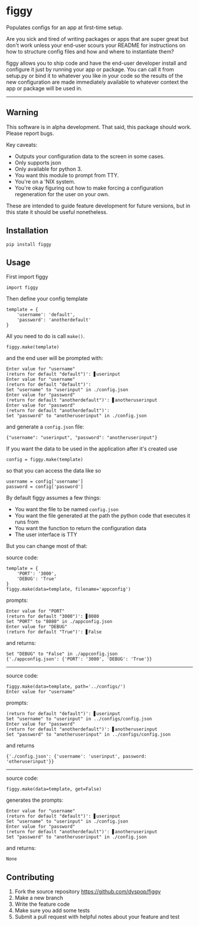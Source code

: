 # figgy

Populates configs for an app at first-time setup.

Are you sick and tired of writing packages or apps that are super great but don't work unless your end-user scours your README for instructions on how to structure config files and how and where to instantiate them? 

figgy allows you to ship code and have the end-user developer install and configure it just by running your app or package. You can call it from setup.py or bind it to whatever you like in your code so the results of the new configuration are made immediately available to whatever context the app or package will be used in.

---

## Warning

This software is in alpha development. That said, this package should work. Please report bugs.

Key caveats:
* Outputs your configuration data to the screen in some cases.
* Only supports json
* Only available for python 3.
* You want this module to prompt from TTY.
* You're on a 'NIX system.
* You're okay figuring out how to make forcing a configuration regeneration for the user on your own.

These are intended to guide feature development for future versions, but in this state it should be useful nonetheless.

## Installation

    pip install figgy

## Usage

First import figgy

    import figgy

Then define your config template

    template = {
        'username': 'default',
        'password': 'anotherdefault'
    }

All you need to do is call `make()`.

    figgy.make(template)

and the end user will be prompted with:

    Enter value for "username"
    (return for default "default")': ▋userinput
    Enter value for "username"
    (return for default "default")': 
    Set "username" to "userinput" in ./config.json
    Enter value for "password"
    (return for default "anotherdefault")': ▋anotheruserinput
    Enter value for "password"
    (return for default "anotherdefault")': 
    Set "password" to "anotheruserinput" in ./config.json

and generate a `config.json` file:

    {"username": "userinput", "password": "anotheruserinput"}

If you want the data to be used in the application after it's created use 

    config = figgy.make(template)

so that you can access the data like so

    username = config['username']
    password = config['password']

By default figgy assumes a few things:

* You want the file to be named `config.json`
* You want the file generated at the path the python code that executes it runs from
* You want the function to return the configuration data
* The user interface is TTY

But you can change most of that:

source code:
```
template = {
    'PORT': '3000',
    'DEBUG': 'True'
}
figgy.make(data=template, filename='appconfig')
```
prompts:
```
Enter value for "PORT"
(return for default "3000")': ▋8080
Set "PORT" to "8080" in ./appconfig.json
Enter value for "DEBUG"
(return for default "True")': ▋False
```
and returns:
```
Set "DEBUG" to "False" in ./appconfig.json
{'./appconfig.json': {'PORT': '3000', 'DEBUG': 'True'}}
```
---
source code:
```
figgy.make(data=template, path='../configs/')
Enter value for "username"
```
prompts:
```
(return for default "default")': ▋userinput
Set "username" to "userinput" in ../configs/config.json
Enter value for "password"
(return for default "anotherdefault")': ▋anotheruserinput
Set "password" to "anotheruserinput" in ../configs/config.json
```
and returns
```
{'./config.json': {'username': 'userinput', password: 'otheruserinput'}}
```
---
source code:
```
figgy.make(data=template, get=False)
```
generates the prompts:
```
Enter value for "username"
(return for default "default")': ▋userinput
Set "username" to "userinput" in ./config.json
Enter value for "password"
(return for default "anotherdefault")': ▋anotheruserinput
Set "password" to "anotheruserinput" in ./config.json
```
and returns:
```
None
```

## Contributing

1. Fork the source repository https://github.com/dyspop/figgy 
2. Make a new branch
3. Write the feature code
4. Make sure you add some tests
5. Submit a pull request with helpful notes about your feature and test
